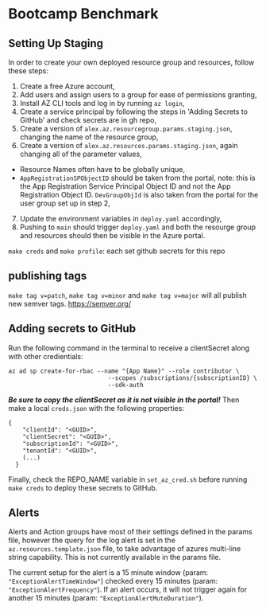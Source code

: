 # Bootcamp Benchmark

## Setting Up Staging

In order to create your own deployed resource group and resources, follow these steps:
1. Create a free Azure account,
2. Add users and assign users to a group for ease of permissions granting,
3. Install AZ CLI tools and log in by running `az login`,
4. Create a service principal by following the steps in 'Adding Secrets to GitHub' and check secrets are in gh repo,
5. Create a version of `alex.az.resourcegroup.params.staging.json`, changing the name of the resource group,
6. Create a version of `alex.az.resources.params.staging.json`, again changing all of the parameter values,
  - Resource Names often have to be globally unique,
  - `AppRegistrationSPObjectID` should be taken from the portal, note: this is the App Registration Service Principal Object ID and not the App Registration Object ID.
  `DevGroupObjId` is also taken from the portal for the user group set up in step 2,
7. Update the environment variables in `deploy.yaml` accordingly,
7. Pushing to `main` should trigger `deploy.yaml` and both the resourge group and resources should then be visible in the Azure portal. 


`make creds` and `make profile`: each set github secrets for this repo

## publishing tags

`make tag v=patch`, `make tag v=minor` and `make tag v=major` will all publish new semver tags.
https://semver.org/

## Adding secrets to GitHub

Run the following command in the terminal to receive a clientSecret along with other credientials:

```
az ad sp create-for-rbac --name "{App Name}" --role contributor \
                            --scopes /subscriptions/{subscriptionID} \
                            --sdk-auth

```

**_Be sure to copy the clientSecret as it is not visible in the portal!_** Then make a local `creds.json` with the following properties:

```
{
    "clientId": "<GUID>",
    "clientSecret": "<GUID>",
    "subscriptionId": "<GUID>",
    "tenantId": "<GUID>",
    (...)
  }
```

Finally, check the REPO_NAME variable in `set_az_cred.sh` before running `make creds` to deploy these secrets to GitHub.

## Alerts

Alerts and Action groups have most of their settings defined in the params file, however the query for the log alert is set in the `az.resources.template.json` file, to take advantage of azures multi-line string capability. This is not currently available in the params file.

The current setup for the alert is a 15 minute window (param: `"ExceptionAlertTimeWindow"`) checked every 15 minutes (param: `"ExceptionAlertFrequency"`). If an alert occurs, it will not trigger again for another 15 minutes (param: `"ExceptionAlertMuteDuration"`).



